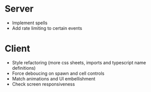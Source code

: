 # Server

- Implement spells
- Add rate limiting to certain events


# Client

- Style refactoring (more css sheets, imports and typescript name definitions)
- Force deboucing on spawn and cell controls
- Match animations and UI embellishment
- Check screen responsiveness

